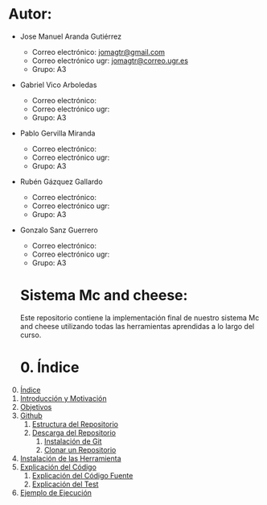 # Autor:
- Jose Manuel Aranda Gutiérrez
  - Correo electrónico: jomagtr@gmail.com
  - Correo electrónico ugr: jomagtr@correo.ugr.es
  - Grupo: A3
- Gabriel Vico Arboledas
  - Correo electrónico: 
  - Correo electrónico ugr: 
  - Grupo: A3
- Pablo Gervilla Miranda
  - Correo electrónico: 
  - Correo electrónico ugr: 
  - Grupo: A3
- Rubén Gázquez Gallardo
  - Correo electrónico: 
  - Correo electrónico ugr: 
  - Grupo: A3
- Gonzalo Sanz Guerrero
  - Correo electrónico: 
  - Correo electrónico ugr: 
  - Grupo: A3
 
  # Sistema Mc and cheese:
  Este repositorio contiene la implementación final de nuestro sistema Mc and cheese utilizando todas las herramientas aprendidas a lo largo del curso.

  # 0. Índice

0. [Índice](#0-índice)
1. [Introducción y Motivación](#1-introducción-y-motivación)
2. [Objetivos](#2-objetivos)
3. [Github](#3-github)
   1. [Estructura del Repositorio](#31-estructura-del-repositorio)
   2. [Descarga del Repositorio](#32-descarga-del-repositorio)
      1. [Instalación de Git](#321-instalación-de-git)
      2. [Clonar un Repositorio](#322-clonar-un-repositorio)
4. [Instalación de las Herramienta](#4-instalación-de-la-herramienta)
5. [Explicación del Código](#5-explicación-del-código)
   1. [Explicación del Código Fuente](#51-explicación-del-código-fuente)
   2. [Explicación del Test](#52-explicación-del-test)
6. [Ejemplo de Ejecución](#6-ejemplo-de-ejecución) 
